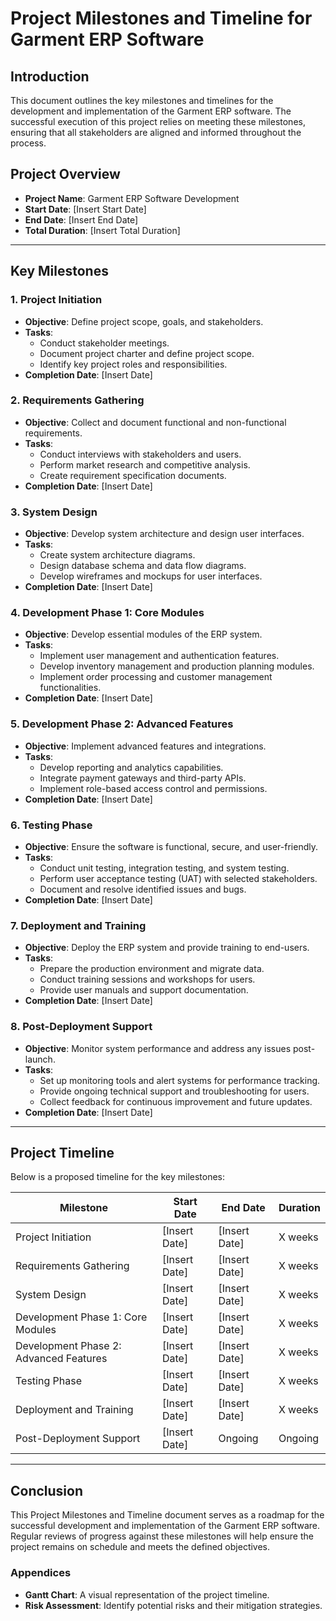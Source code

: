 # Project Milestones and Timeline for Garment ERP Software

## Introduction
This document outlines the key milestones and timelines for the development and implementation of the Garment ERP software. The successful execution of this project relies on meeting these milestones, ensuring that all stakeholders are aligned and informed throughout the process.

## Project Overview
- **Project Name**: Garment ERP Software Development
- **Start Date**: [Insert Start Date]
- **End Date**: [Insert End Date]
- **Total Duration**: [Insert Total Duration]

---

## Key Milestones

### 1. Project Initiation
- **Objective**: Define project scope, goals, and stakeholders.
- **Tasks**:
  - Conduct stakeholder meetings.
  - Document project charter and define project scope.
  - Identify key project roles and responsibilities.
- **Completion Date**: [Insert Date]

### 2. Requirements Gathering
- **Objective**: Collect and document functional and non-functional requirements.
- **Tasks**:
  - Conduct interviews with stakeholders and users.
  - Perform market research and competitive analysis.
  - Create requirement specification documents.
- **Completion Date**: [Insert Date]

### 3. System Design
- **Objective**: Develop system architecture and design user interfaces.
- **Tasks**:
  - Create system architecture diagrams.
  - Design database schema and data flow diagrams.
  - Develop wireframes and mockups for user interfaces.
- **Completion Date**: [Insert Date]

### 4. Development Phase 1: Core Modules
- **Objective**: Develop essential modules of the ERP system.
- **Tasks**:
  - Implement user management and authentication features.
  - Develop inventory management and production planning modules.
  - Implement order processing and customer management functionalities.
- **Completion Date**: [Insert Date]

### 5. Development Phase 2: Advanced Features
- **Objective**: Implement advanced features and integrations.
- **Tasks**:
  - Develop reporting and analytics capabilities.
  - Integrate payment gateways and third-party APIs.
  - Implement role-based access control and permissions.
- **Completion Date**: [Insert Date]

### 6. Testing Phase
- **Objective**: Ensure the software is functional, secure, and user-friendly.
- **Tasks**:
  - Conduct unit testing, integration testing, and system testing.
  - Perform user acceptance testing (UAT) with selected stakeholders.
  - Document and resolve identified issues and bugs.
- **Completion Date**: [Insert Date]

### 7. Deployment and Training
- **Objective**: Deploy the ERP system and provide training to end-users.
- **Tasks**:
  - Prepare the production environment and migrate data.
  - Conduct training sessions and workshops for users.
  - Provide user manuals and support documentation.
- **Completion Date**: [Insert Date]

### 8. Post-Deployment Support
- **Objective**: Monitor system performance and address any issues post-launch.
- **Tasks**:
  - Set up monitoring tools and alert systems for performance tracking.
  - Provide ongoing technical support and troubleshooting for users.
  - Collect feedback for continuous improvement and future updates.
- **Completion Date**: [Insert Date]

---

## Project Timeline
Below is a proposed timeline for the key milestones:

| Milestone                       | Start Date   | End Date     | Duration     |
|---------------------------------|--------------|--------------|--------------|
| Project Initiation              | [Insert Date] | [Insert Date] | X weeks      |
| Requirements Gathering           | [Insert Date] | [Insert Date] | X weeks      |
| System Design                   | [Insert Date] | [Insert Date] | X weeks      |
| Development Phase 1: Core Modules | [Insert Date] | [Insert Date] | X weeks      |
| Development Phase 2: Advanced Features | [Insert Date] | [Insert Date] | X weeks      |
| Testing Phase                   | [Insert Date] | [Insert Date] | X weeks      |
| Deployment and Training         | [Insert Date] | [Insert Date] | X weeks      |
| Post-Deployment Support         | [Insert Date] | Ongoing      | Ongoing      |

---

## Conclusion
This Project Milestones and Timeline document serves as a roadmap for the successful development and implementation of the Garment ERP software. Regular reviews of progress against these milestones will help ensure the project remains on schedule and meets the defined objectives.

### Appendices
- **Gantt Chart**: A visual representation of the project timeline.
- **Risk Assessment**: Identify potential risks and their mitigation strategies. 